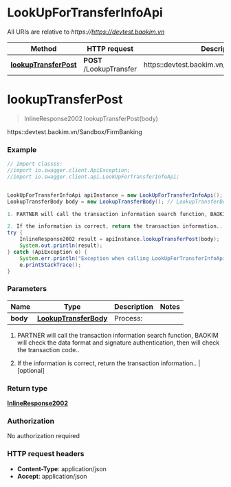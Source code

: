 # LookUpForTransferInfoApi

All URIs are relative to *https://https://devtest.baokim.vn*

Method | HTTP request | Description
------------- | ------------- | -------------
[**lookupTransferPost**](LookUpForTransferInfoApi.md#lookupTransferPost) | **POST** /LookupTransfer | https::devtest.baokim.vn/Sandbox/FirmBanking

<a name="lookupTransferPost"></a>
# **lookupTransferPost**
> InlineResponse2002 lookupTransferPost(body)

https::devtest.baokim.vn/Sandbox/FirmBanking

### Example
```java
// Import classes:
//import io.swagger.client.ApiException;
//import io.swagger.client.api.LookUpForTransferInfoApi;


LookUpForTransferInfoApi apiInstance = new LookUpForTransferInfoApi();
LookupTransferBody body = new LookupTransferBody(); // LookupTransferBody | Process:

1. PARTNER will call the transaction information search function, BAOKIM will check the data format and signature authentication, then will check the transaction code..

2. If the information is correct, return the transaction information..
try {
    InlineResponse2002 result = apiInstance.lookupTransferPost(body);
    System.out.println(result);
} catch (ApiException e) {
    System.err.println("Exception when calling LookUpForTransferInfoApi#lookupTransferPost");
    e.printStackTrace();
}
```

### Parameters

Name | Type | Description  | Notes
------------- | ------------- | ------------- | -------------
 **body** | [**LookupTransferBody**](LookupTransferBody.md)| Process:

1. PARTNER will call the transaction information search function, BAOKIM will check the data format and signature authentication, then will check the transaction code..

2. If the information is correct, return the transaction information.. | [optional]

### Return type

[**InlineResponse2002**](InlineResponse2002.md)

### Authorization

No authorization required

### HTTP request headers

 - **Content-Type**: application/json
 - **Accept**: application/json

